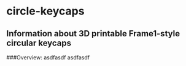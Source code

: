 # circle-keycaps
Information about 3D printable Frame1-style circular keycaps
------------------------------------------------------------

###Overview:
asdfasdf
asdfasdf
